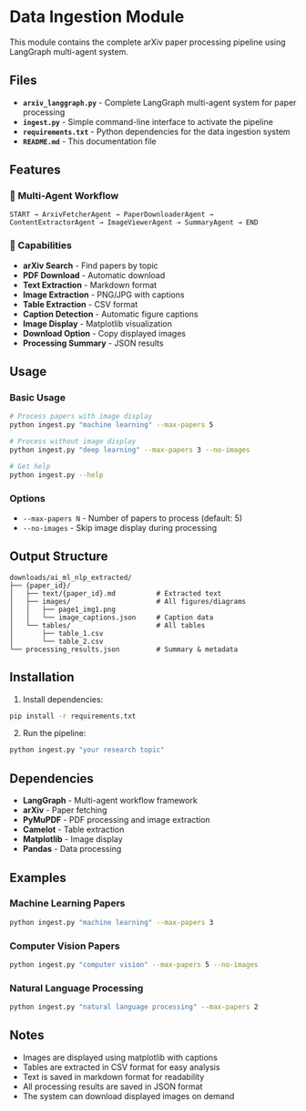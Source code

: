# Data Ingestion Module

This module contains the complete arXiv paper processing pipeline using LangGraph multi-agent system.

## Files

- **`arxiv_langgraph.py`** - Complete LangGraph multi-agent system for paper processing
- **`ingest.py`** - Simple command-line interface to activate the pipeline
- **`requirements.txt`** - Python dependencies for the data ingestion system
- **`README.md`** - This documentation file

## Features

### 🤖 Multi-Agent Workflow
```
START → ArxivFetcherAgent → PaperDownloaderAgent → ContentExtractorAgent → ImageViewerAgent → SummaryAgent → END
```

### 🔧 Capabilities
- **arXiv Search** - Find papers by topic
- **PDF Download** - Automatic download
- **Text Extraction** - Markdown format
- **Image Extraction** - PNG/JPG with captions
- **Table Extraction** - CSV format
- **Caption Detection** - Automatic figure captions
- **Image Display** - Matplotlib visualization
- **Download Option** - Copy displayed images
- **Processing Summary** - JSON results

## Usage

### Basic Usage
```bash
# Process papers with image display
python ingest.py "machine learning" --max-papers 5

# Process without image display
python ingest.py "deep learning" --max-papers 3 --no-images

# Get help
python ingest.py --help
```

### Options
- `--max-papers N` - Number of papers to process (default: 5)
- `--no-images` - Skip image display during processing

## Output Structure

```
downloads/ai_ml_nlp_extracted/
├── {paper_id}/
│   ├── text/{paper_id}.md          # Extracted text
│   ├── images/                     # All figures/diagrams
│   │   ├── page1_img1.png
│   │   └── image_captions.json     # Caption data
│   └── tables/                     # All tables
│       ├── table_1.csv
│       └── table_2.csv
└── processing_results.json         # Summary & metadata
```

## Installation

1. Install dependencies:
```bash
pip install -r requirements.txt
```

2. Run the pipeline:
```bash
python ingest.py "your research topic"
```

## Dependencies

- **LangGraph** - Multi-agent workflow framework
- **arXiv** - Paper fetching
- **PyMuPDF** - PDF processing and image extraction
- **Camelot** - Table extraction
- **Matplotlib** - Image display
- **Pandas** - Data processing

## Examples

### Machine Learning Papers
```bash
python ingest.py "machine learning" --max-papers 3
```

### Computer Vision Papers
```bash
python ingest.py "computer vision" --max-papers 5 --no-images
```

### Natural Language Processing
```bash
python ingest.py "natural language processing" --max-papers 2
```

## Notes

- Images are displayed using matplotlib with captions
- Tables are extracted in CSV format for easy analysis
- Text is saved in markdown format for readability
- All processing results are saved in JSON format
- The system can download displayed images on demand

